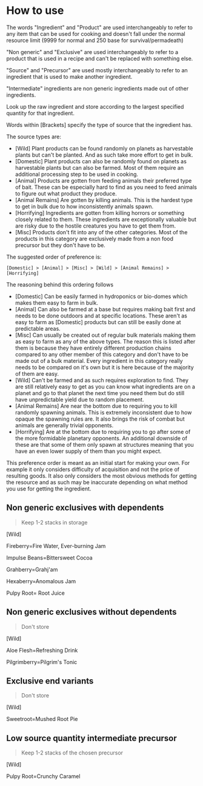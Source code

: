 # How to use

The words "Ingredient" and "Product" are used interchangeably to refer to any item that can be used for cooking 
and doesn't fall under the normal resource limit (9999 for normal and 250 base for survival/permadeath)

"Non generic" and "Exclusive" are used interchangeably to refer to a product that is used in a recipe and can't be replaced with something else.

"Source" and "Precursor" are used mostly interchangeably to refer to an ingredient that is used to make another ingredient.

"Intermediate" ingredients are non generic ingredients made out of other ingredients.

Look up the raw ingredient and store according to the largest specified quantity for that ingredient.

Words within [Brackets] specify the type of source that the ingredient has. 

The source types are:

-	[Wild] Plant products can be found randomly on planets as harvestable plants but can't be planted.
	And as such take more effort to get in bulk.
-	[Domestic] Plant products can also be randomly found on planets as harvestable plants but can also be farmed. 
	Most of them require an additional processing step to be used in cooking.
-	[Animal] Products are gotten from feeding animals their preferred type of bait. 
	These can be especially hard to find as you need to feed animals to figure out what product they produce.
-	[Animal Remains] Are gotten by killing animals. 
	This is the hardest type to get in bulk due to how inconsistently animals spawn.
-	[Horrifying] Ingredients are gotten from killing horrors or something closely related to them.
	These ingredients are exceptionally valuable but are risky due to the hostile creatures you have to get them from.
-	[Misc] Products don't fit into any of the other categories. 
	Most of the products in this category are exclusively made from a non food precursor but they don't have to be.

The suggested order of preference is: 

	[Domestic] > [Animal] > [Misc] > [Wild] > [Animal Remains] > [Horrifying] 

The reasoning behind this ordering follows

-	[Domestic] Can be easily farmed in hydroponics or bio-domes which makes them easy to farm in bulk.
-	[Animal] Can also be farmed at a base but requires making bait first and needs to be done outdoors and at specific locations.
	These aren't as easy to farm as [Domestic] products but can still be easily done at predictable areas.
-	[Misc] Can usually be created out of regular bulk materials making them as easy to farm as any of the above types.
	The reason this is listed after them is because they have entirely different production chains compared to any other member of this category
	and don't have to be made out of a bulk material. 
	Every ingredient in this category really needs to be compared on it's own but it is here because of the majority of them are easy.
-	[Wild] Can't be farmed and as such requires exploration to find. 
	They are still relatively easy to get as you can know what ingredients are on a planet and go to that planet the next time you need them
	but do still have unpredictable yield due to random placement.
-	[Animal Remains] Are near the bottom due to requiring you to kill randomly spawning animals.
	This is extremely inconsistent due to how opaque the spawning rules are. It also brings the risk of combat but animals are generally trivial opponents.
-	[Horrifying] Are at the bottom due to requiring you to go after some of the more formidable planetary opponents.
	An additional downside of these are that some of them only spawn at structures meaning that you have an even lower supply of them than you might expect.

This preference order is meant as an initial start for making your own. 
For example it only considers difficulty of acquisition and not the price of resulting goods.
It also only considers the most obvious methods for getting the resource and as such may be inaccurate depending on what method you use for getting the ingredient.

## Non generic exclusives with dependents
> Keep 1-2 stacks in storage

[Wild]

Fireberry=Fire Water, Ever-burning Jam

Impulse Beans=Bittersweet Cocoa

Grahberry=Grahj'am

Hexaberry=Anomalous Jam

Pulpy Root= Root Juice

## Non generic exclusives without dependents
> Don't store

[Wild]

Aloe Flesh=Refreshing Drink

Pilgrimberry=Pilgrim's Tonic

## Exclusive end variants
> Don't store

[Wild]

Sweetroot=Mushed Root Pie

## Low source quantity intermediate precursor
> Keep 1-2 stacks of the chosen precursor

[Wild]

Pulpy Root=Crunchy Caramel